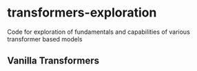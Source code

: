 # transformers-exploration
Code for exploration of fundamentals and capabilities of various transformer based models

## Vanilla Transformers

[](https://github.com/lordzuko-research/transformers-exploration/blob/main/imgs/survey_transfomers_1.jpg?raw=True)

